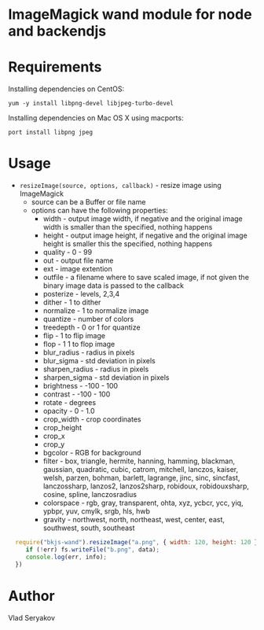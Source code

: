 # ImageMagick wand module for node and backendjs

# Requirements

Installing dependencies on CentOS:

    yum -y install libpng-devel libjpeg-turbo-devel

Installing dependencies on Mac OS X using macports:

    port install libpng jpeg


# Usage

 - `resizeImage(source, options, callback)` - resize image using ImageMagick
   - source can be a Buffer or file name
   - options can have the following properties:
     - width - output image width, if negative and the original image width is smaller than the specified, nothing happens
     - height - output image height, if negative and the original image height is smaller this the specified, nothing happens
     - quality - 0 - 99
     - out - output file name
     - ext - image extention
     - outfile - a filename where to save scaled image, if not given the binary image data is passed to the callback
     - posterize - levels, 2,3,4
     - dither - 1 to dither
     - normalize - 1 to normalize image
     - quantize - number of colors
     - treedepth - 0 or 1 for quantize
     - flip - 1 to flip image
     - flop - 1 1 to flop image
     - blur_radius - radius in pixels
     - blur_sigma - std deviation in pixels
     - sharpen_radius - radius in pixels
     - sharpen_sigma - std deviation in pixels
     - brightness - -100 - 100
     - contrast - -100 - 100
     - rotate - degrees
     - opacity - 0 - 1.0
     - crop_width - crop coordinates
     - crop_height
     - crop_x
     - crop_y
     - bgcolor - RGB for background
     - filter - box, triangle, hermite, hanning, hamming, blackman, gaussian,
                quadratic, cubic, catrom, mitchell, lanczos, kaiser, welsh, parzen,
                bohman, barlett, lagrange, jinc, sinc, sincfast, lanczossharp, lanzos2,
                lanzos2sharp, robidoux, robidouxsharp, cosine, spline, lanczosradius
     - colorspace - rgb, gray, transparent, ohta, xyz, ycbcr, ycc, yiq, ypbpr, yuv,
                    cmylk, srgb, hls, hwb
     - gravity - northwest, north, northeast, west, center, east, southwest, south, southeast


```javascript
  require("bkjs-wand").resizeImage("a.png", { width: 120, height: 120 }, function(err, data, info) {
     if (!err) fs.writeFile("b.png", data);
     console.log(err, info);
  })
```

# Author

Vlad Seryakov

